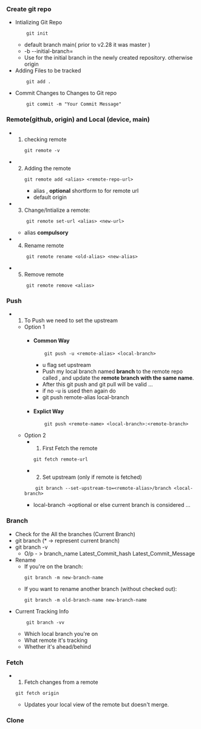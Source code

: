 ### Create git repo
- Intializing Git Repo
    ```
        git init 
    ```
    - default branch main( prior to v2.28 it was master )
    - -b <branch-name> --initial-branch=<branch-name>
    - Use <branch-name> for the initial branch in the newly created repository. otherwise origin
- Adding Files to be tracked
    ```
        git add . 
    ```
- Commit Changes to Changes to Git repo
    ```
        git commit -m "Your Commit Message" 
    ```

### Remote(github, origin) and Local (device, main)
- 1) checking remote
        ```
        git remote -v
        ```
- 2) Adding the remote  
        ``` 
        git remote add <alias> <remote-repo-url>
        ```
        - alias , **optional** shortform to for remote url
        - default origin
- 3) Change/Intialize a remote:
    ```
        git remote set-url <alias> <new-url>
    ```
    - alias **compulsory**
- 4) Rename remote 
    ```
        git remote rename <old-alias> <new-alias>
    ```
- 5) Remove remote  
    ```
        git remote remove <alias>
    ```

### Push 
- 1) To Push we need to set the upstream 
    - Option 1 
        - #### Common Way
            ```
                git push -u <remote-alias> <local-branch>
            ```
            -  u flag set upstream 
            - Push my local branch named **branch** to the remote repo called <remote>, and update the **remote branch with the same name**.
            - After this git push and git pull will be valid ...
            - if no -u is used then again do 
            - git push remote-alias local-branch
        - #### Explict Way
            ```
                git push <remote-name> <local-branch>:<remote-branch>
            ```
    - Option 2 
        - 1) First Fetch the remote 
            ``` 
            git fetch remote-url
            ```
        - 2) Set upstream (only if remote is fetched)
        ```
            git branch --set-upstream-to=<remote-alias>/branch <local-branch>
        ```
        - local-branch ->optional or else current branch is considered ...

### Branch 
- Check for the All the branches (Current Branch) 
- git branch (* -> represent current branch)
- git branch -v
    - O/p - > 
    branch_name Latest_Commit_hash Latest_Commit_Message
- Rename 
    - If you're on the branch:
        ```
        git branch -m new-branch-name
        ```
    - If you want to rename another branch (without checked out):
        ```
        git branch -m old-branch-name new-branch-name
        ```
-   Current Tracking Info
    ```
        git branch -vv
    ```
    - Which local branch you're on
    - What remote it's tracking
    - Whether it's ahead/behind

### Fetch
- 1) Fetch changes from a remote
    ```
    git fetch origin
    ```
    - Updates your local view of the remote but doesn't merge.
### Clone